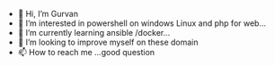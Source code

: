 - 👋 Hi, I’m Gurvan
- 👀 I’m interested in powershell on windows Linux and php for web...
- 🌱 I’m currently learning ansible /docker...
- 💞️ I’m looking to improve myself on these domain
- 📫 How to reach me ...good question

<!---
Gurz35/Gurz35 is a ✨ special ✨ repository because its `README.md` (this file) appears on your GitHub profile.
You can click the Preview link to take a look at your changes.
--->
